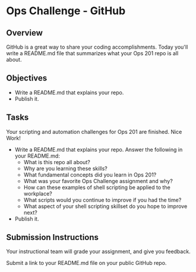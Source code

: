 # Ops Challenge - GitHub

## Overview

GitHub is a great way to share your coding accomplishments. Today you'll write a README.md file that summarizes what your Ops 201 repo is all about.

## Objectives

- Write a README.md that explains your repo.
- Publish it.

## Tasks

Your scripting and automation challenges for Ops 201 are finished. Nice Work!

- Write a README.md that explains your repo. Answer the following in your README.md:
  - What is this repo all about?
  - Why are you learning these skills?
  - What fundamental concepts did you learn in Ops 201?
  - What was your favorite Ops Challenge assignment and why?
  - How can these examples of shell scripting be applied to the workplace?
  - What scripts would you continue to improve if you had the time?
  - What aspect of your shell scripting skillset do you hope to improve next?
- Publish it.

## Submission Instructions

Your instructional team will grade your assignment, and give you feedback.

Submit a link to your README.md file on your public GitHub repo.
